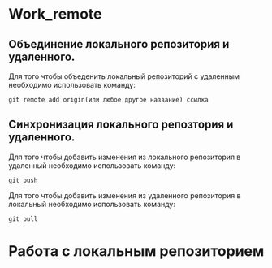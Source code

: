 # Work_remote
## Объединение локального репозитория и удаленного.
Для того чтобы объеденить локальный репозиторий с удаленным необходимо использовать команду:

`git remote add origin(или любое другое название) ссылка`

## Синхронизация локального репозтория и удаленного.

Для того чтобы добавить изменения из локального репозитория в удаленный необходимо использовать команду: 

`git push`

Для того чтобы добавить изменения из удаленного репозитория в локальный необходимо использовать команду: 

`git pull`

# Работа с локальным репозиторием
